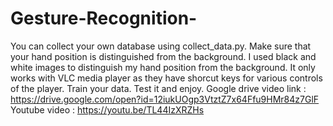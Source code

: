 # Gesture-Recognition-
You can collect your own database using collect_data.py. Make sure that your hand position is distinguished from the background. 
I used black and white images to distinguish my hand position from the background. 
It only works with VLC media player as they have shorcut keys for various controls of the player. 
Train your data.
Test it and enjoy.
Google drive video link : https://drive.google.com/open?id=12iukUOgp3VtztZ7x64Ffu9HMr84z7GlF
Youtube video : https://youtu.be/TL44IzXRZHs
